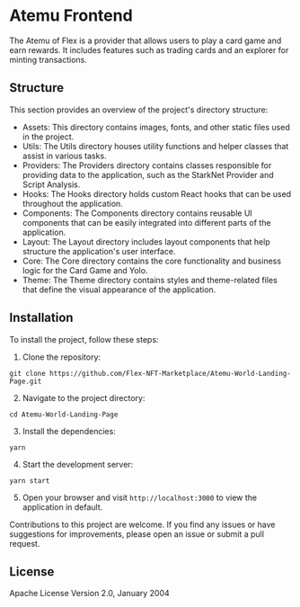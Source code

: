 # Atemu Frontend
The Atemu  of Flex is a provider that allows users to play a card game and earn rewards. It includes features such as trading cards and an explorer for minting transactions.

## Structure
  This section provides an overview of the project's directory structure:
  - Assets: This directory contains images, fonts, and other static files used in the project.
  - Utils: The Utils directory houses utility functions and helper classes that assist in various tasks.
  - Providers: The Providers directory contains classes responsible for providing data to the application, such as the StarkNet Provider and Script Analysis.
  - Hooks: The Hooks directory holds custom React hooks that can be used throughout the application.
  - Components: The Components directory contains reusable UI components that can be easily integrated into different parts of the application.
  - Layout: The Layout directory includes layout components that help structure the application's user interface.
  - Core: The Core directory contains the core functionality and business logic for the Card Game and Yolo.
  - Theme: The Theme directory contains styles and theme-related files that define the visual appearance of the application.
 
## Installation
To install the project, follow these steps:
1. Clone the repository:
  ```
  git clone https://github.com/Flex-NFT-Marketplace/Atemu-World-Landing-Page.git
  ```

2. Navigate to the project directory:
  ```
  cd Atemu-World-Landing-Page
  ```

3. Install the dependencies:

  ```
  yarn
  ```

4. Start the development server:
  ```
  yarn start
  ```

5. Open your browser and visit `http://localhost:3000` to view the application in default.

Contributions to this project are welcome. If you find any issues or have suggestions for improvements, please open an issue or submit a pull request.

## License
Apache License Version 2.0, January 2004